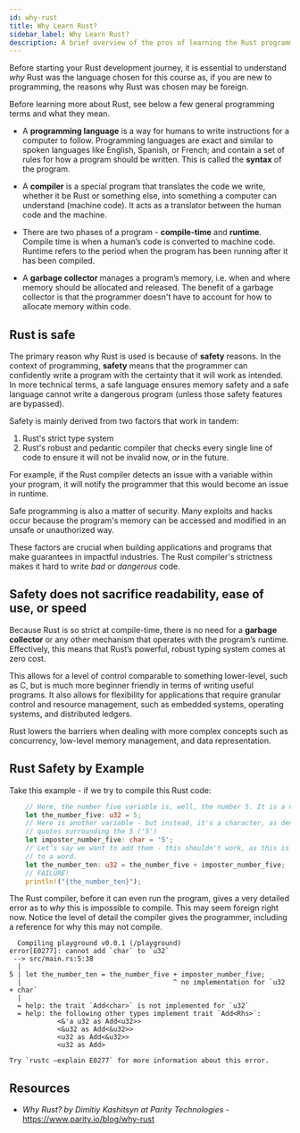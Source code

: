 ```yaml
---
id: why-rust
title: Why Learn Rust?
sidebar_label: Why Learn Rust?
description: A brief overview of the pros of learning the Rust programming language.
---
```


Before starting your Rust development journey, it is essential to understand _why_ Rust was the language chosen for this course as, if you are new to programming, the reasons why Rust was chosen may be foreign.

 Before learning more about Rust, see below a few general programming terms and what they mean.

 - A **programming language** is a way for humans to write instructions for a computer to follow. Programming languages are exact and similar to spoken languages like English, Spanish, or French; and contain a set of rules for how a program should be written.  This is called the **syntax** of the program.

 - A **compiler** is a special program that translates the code we write, whether it be Rust or something else, into something a computer can understand (machine code). It acts as a translator between the human code and the machine. 

 - There are two phases of a program - **compile-time** and **runtime**.  Compile time is when a human’s code is converted to machine code.  Runtime refers to the period when the program has been running after it has been compiled. 
  
 - A **garbage collector** manages a program’s memory, i.e. when and where memory should be allocated and released.  The benefit of a garbage collector is that the programmer doesn't have to account for how to allocate memory within code.

## Rust is safe

The primary reason why Rust is used is because of **safety** reasons. In the context of programming, **safety** means that the programmer can confidently write a program with the certainty that it will work as intended. In more technical terms, a safe language ensures memory safety and a safe language cannot write a dangerous program (unless those safety features are bypassed).

Safety is mainly derived from two factors that work in tandem: 

1. Rust's strict type system
2. Rust's robust and pedantic compiler that checks every single line of code to ensure it will not be invalid now, *or* in the future.

For example, if the Rust compiler detects an issue with a variable within your program, it will notify the programmer that this would become an issue in runtime.

Safe programming is also a matter of security. Many exploits and hacks occur because the program's memory can be accessed and modified in an unsafe or unauthorized way.

These factors are crucial when building applications and programs that make guarantees in impactful industries. The Rust compiler's strictness makes it hard to write *bad* or *dangerous* code.


## Safety does not sacrifice readability, ease of use, or speed

Because Rust is so strict at compile-time, there is no need for a **garbage collector** or any other mechanism that operates with the program’s runtime.  Effectively, this means that Rust’s powerful, robust typing system comes at zero cost.

This allows for a level of control comparable to something lower-level, such as C, but is much more beginner friendly in terms of writing useful programs.  It also allows for flexibility for applications that require granular control and resource management, such as embedded systems, operating systems, and distributed ledgers.

Rust lowers the barriers when dealing with more complex concepts such as concurrency, low-level memory management, and data representation.


## Rust Safety by Example

Take this example - if we try to compile this Rust code:

```rust
    // Here, the number five variable is, well, the number 5. It is a number that can be added and subtracted.
    let the_number_five: u32 = 5;
    // Here is another variable - but instead, it's a character, as denoted by the `char` type, and the single
    // quotes surrounding the 5 ('5')
    let imposter_number_five: char = '5';
    // Let’s say we want to add them - this shouldn't work, as this is the same as trying to add a number 
    // to a word.
    let the_number_ten: u32 = the_number_five + imposter_number_five;
    // FAILURE!
    println!("{the_number_ten}");
```

The Rust compiler, before it can even run the program, gives a very detailed error as to *why* this is impossible to compile.  This may seem foreign right now.  Notice the level of detail the compiler gives the programmer, including a reference for why this may not compile.

```
  Compiling playground v0.0.1 (/playground)
error[E0277]: cannot add `char` to `u32`
 --> src/main.rs:5:38
  |
5 | let the_number_ten = the_number_five + imposter_number_five;
  |                                      ^ no implementation for `u32 + char`
  |
  = help: the trait `Add<char>` is not implemented for `u32`
  = help: the following other types implement trait `Add<Rhs>`:
            <&'a u32 as Add<u32>>
            <&u32 as Add<&u32>>
            <u32 as Add<&u32>>
            <u32 as Add>

Try `rustc —explain E0277` for more information about this error.
```

## Resources

- *Why Rust? by Dimitiy Kashitsyn at Parity Technologies* - https://www.parity.io/blog/why-rust


